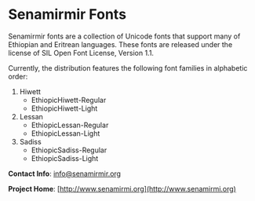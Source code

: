 Senamirmir Fonts
================

Senamirmir fonts are a collection of Unicode fonts that support many of Ethiopian and Eritrean languages. 
These fonts are released under the license of SIL Open Font License, Version 1.1.

Currently, the distribution features the following font families in alphabetic order:

1. Hiwett
   * EthiopicHiwett-Regular
   * EthiopicHiwett-Light 
2. Lessan
   * EthiopicLessan-Regular
   * EthiopicLessan-Light 
3. Sadiss
   * EthiopicSadiss-Regular
   * EthiopicSadiss-Light 

**Contact Info**: info@senamirmir.org

**Project Home**: [http://www.senamirmi.org](http://www.senamirmi.org)



